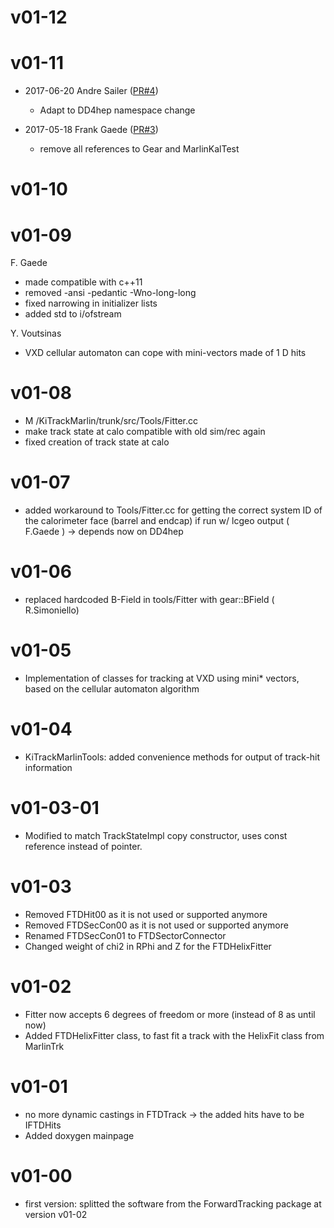 # v01-12

# v01-11

* 2017-06-20 Andre Sailer ([PR#4](https://github.com/iLCSoft/KiTrackMarlin/pull/4))
  - Adapt to DD4hep namespace change

* 2017-05-18 Frank Gaede ([PR#3](https://github.com/iLCSoft/KiTrackMarlin/pull/3))
  - remove all references to Gear and MarlinKalTest

# v01-10


# v01-09
F. Gaede
* made compatible with c++11
* removed -ansi -pedantic -Wno-long-long
* fixed narrowing in initializer lists
* added std to i/ofstream

Y. Voutsinas
* VXD cellular automaton can cope with mini-vectors made of 1 D hits


# v01-08
* M /KiTrackMarlin/trunk/src/Tools/Fitter.cc
* make track state at calo compatible with old sim/rec again
* fixed creation of track state at calo


# v01-07
* added workaround to Tools/Fitter.cc for getting the correct system ID of the calorimeter face (barrel and endcap) if run w/ lcgeo output ( F.Gaede ) -> depends now on DD4hep


# v01-06
* replaced hardcoded B-Field in tools/Fitter with gear::BField ( R.Simoniello)

# v01-05
* Implementation of classes for tracking at VXD using mini* vectors, based on the cellular automaton algorithm

# v01-04
* KiTrackMarlinTools: added convenience methods for output of track-hit information


# v01-03-01
* Modified to match TrackStateImpl copy constructor, uses const reference instead of pointer. 


# v01-03
* Removed FTDHit00 as it is not used or supported anymore
* Removed FTDSecCon00 as it is not used or supported anymore
* Renamed FTDSecCon01 to FTDSectorConnector
* Changed weight of chi2 in RPhi and Z for the FTDHelixFitter 

# v01-02
* Fitter now accepts 6 degrees of freedom or more (instead of 8 as until now)
* Added FTDHelixFitter class, to fast fit a track with the HelixFit class from MarlinTrk

# v01-01
* no more dynamic castings in FTDTrack -> the added hits have to be IFTDHits
* Added doxygen mainpage

# v01-00
* first version: splitted the software from the ForwardTracking package at version v01-02

